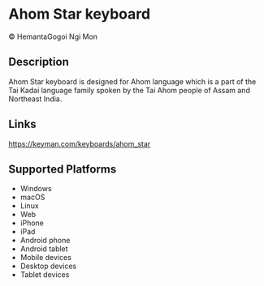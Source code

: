 Ahom Star keyboard
==============

© HemantaGogoi Ngi Mon


Description
-----------

Ahom Star keyboard is designed for Ahom language which is a part of the Tai Kadai language family spoken by the Tai Ahom people of Assam and Northeast India.

Links
-----
https://keyman.com/keyboards/ahom_star

Supported Platforms
-------------------
 * Windows
 * macOS
 * Linux
 * Web
 * iPhone
 * iPad
 * Android phone
 * Android tablet
 * Mobile devices
 * Desktop devices
 * Tablet devices

